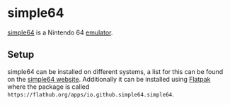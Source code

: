 # simple64

[simple64](https://simple64.github.io/) is a Nintendo 64 [emulator](/wiki/games/emulators.md).

## Setup

simple64 can be installed on different systems, a list for this can be found on
the [simple64 website](https://simple64.github.io/).
Additionally it can be installed using [Flatpak](/wiki/linux/flatpak.md) where the
package is called `https://flathub.org/apps/io.github.simple64.simple64`.
